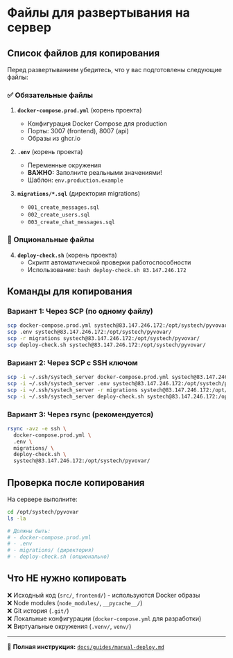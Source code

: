 # Файлы для развертывания на сервер

## Список файлов для копирования

Перед развертыванием убедитесь, что у вас подготовлены следующие файлы:

### ✅ Обязательные файлы

1. **`docker-compose.prod.yml`** (корень проекта)
   - Конфигурация Docker Compose для production
   - Порты: 3007 (frontend), 8007 (api)
   - Образы из ghcr.io

2. **`.env`** (корень проекта)
   - Переменные окружения
   - **ВАЖНО:** Заполните реальными значениями!
   - Шаблон: `env.production.example`

3. **`migrations/*.sql`** (директория migrations)
   - `001_create_messages.sql`
   - `002_create_users.sql`
   - `003_create_chat_messages.sql`

### 🔧 Опциональные файлы

4. **`deploy-check.sh`** (корень проекта)
   - Скрипт автоматической проверки работоспособности
   - Использование: `bash deploy-check.sh 83.147.246.172`

## Команды для копирования

### Вариант 1: Через SCP (по одному файлу)

```bash
scp docker-compose.prod.yml systech@83.147.246.172:/opt/systech/pyvovar/
scp .env systech@83.147.246.172:/opt/systech/pyvovar/
scp -r migrations systech@83.147.246.172:/opt/systech/pyvovar/
scp deploy-check.sh systech@83.147.246.172:/opt/systech/pyvovar/
```

### Вариант 2: Через SCP с SSH ключом

```bash
scp -i ~/.ssh/systech_server docker-compose.prod.yml systech@83.147.246.172:/opt/systech/pyvovar/
scp -i ~/.ssh/systech_server .env systech@83.147.246.172:/opt/systech/pyvovar/
scp -i ~/.ssh/systech_server -r migrations systech@83.147.246.172:/opt/systech/pyvovar/
scp -i ~/.ssh/systech_server deploy-check.sh systech@83.147.246.172:/opt/systech/pyvovar/
```

### Вариант 3: Через rsync (рекомендуется)

```bash
rsync -avz -e ssh \
  docker-compose.prod.yml \
  .env \
  migrations/ \
  deploy-check.sh \
  systech@83.147.246.172:/opt/systech/pyvovar/
```

## Проверка после копирования

На сервере выполните:

```bash
cd /opt/systech/pyvovar
ls -la

# Должны быть:
# - docker-compose.prod.yml
# - .env
# - migrations/ (директория)
# - deploy-check.sh (опционально)
```

## Что НЕ нужно копировать

❌ Исходный код (`src/`, `frontend/`) - используются Docker образы  
❌ Node modules (`node_modules/`, `__pycache__/`)  
❌ Git история (`.git/`)  
❌ Локальные конфигурации (`docker-compose.yml` для разработки)  
❌ Виртуальные окружения (`.venv/`, `venv/`)

---

📖 **Полная инструкция:** [`docs/guides/manual-deploy.md`](../docs/guides/manual-deploy.md)

